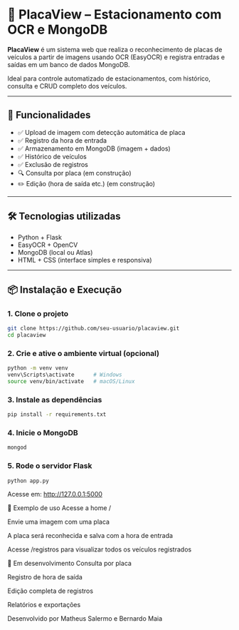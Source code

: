 # 📸 PlacaView – Estacionamento com OCR e MongoDB

**PlacaView** é um sistema web que realiza o reconhecimento de placas de veículos a partir de imagens usando OCR (EasyOCR) e registra entradas e saídas em um banco de dados MongoDB.

Ideal para controle automatizado de estacionamentos, com histórico, consulta e CRUD completo dos veículos.

---

## 🚀 Funcionalidades

- ✅ Upload de imagem com detecção automática de placa
- ✅ Registro da hora de entrada
- ✅ Armazenamento em MongoDB (imagem + dados)
- ✅ Histórico de veículos
- ✅ Exclusão de registros
- 🔍 Consulta por placa (em construção)
- ✏️ Edição (hora de saída etc.) (em construção)

---

## 🛠 Tecnologias utilizadas

- Python + Flask
- EasyOCR + OpenCV
- MongoDB (local ou Atlas)
- HTML + CSS (interface simples e responsiva)

---

## 📦 Instalação e Execução

### 1. Clone o projeto

```bash
git clone https://github.com/seu-usuario/placaview.git
cd placaview
```

### 2. Crie e ative o ambiente virtual (opcional)
```bash
python -m venv venv
venv\Scripts\activate      # Windows
source venv/bin/activate   # macOS/Linux
```

### 3. Instale as dependências
```bash
pip install -r requirements.txt
```

### 4. Inicie o MongoDB
```bash
mongod
```

### 5. Rode o servidor Flask
```bash
python app.py
```
Acesse em: http://127.0.0.1:5000

📸 Exemplo de uso
Acesse a home /

Envie uma imagem com uma placa

A placa será reconhecida e salva com a hora de entrada

Acesse /registros para visualizar todos os veículos registrados

🧪 Em desenvolvimento
Consulta por placa

Registro de hora de saída

Edição completa de registros

Relatórios e exportações

Desenvolvido por Matheus Salermo e Bernardo Maia


